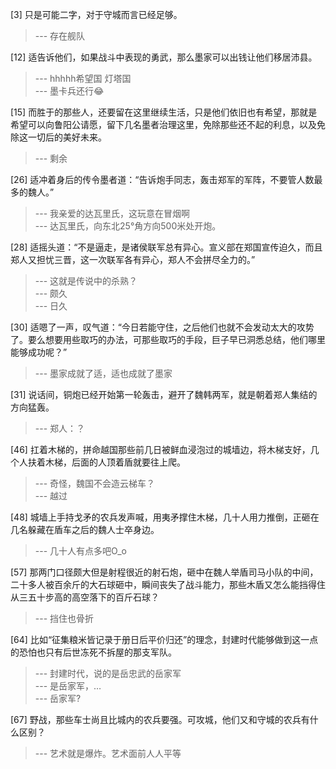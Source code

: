 
[3] 只是可能二字，对于守城而言已经足够。
>--- 存在舰队<br>

[12] 适告诉他们，如果战斗中表现的勇武，那么墨家可以出钱让他们移居沛县。
>--- hhhhh希望国 灯塔国<br>
>--- 墨卡兵还行😂<br>

[15] 而胜于的那些人，还要留在这里继续生活，只是他们依旧也有希望，那就是希望可以向鲁阳公请愿，留下几名墨者治理这里，免除那些还不起的利息，以及免除这一切后的美好未来。
>--- 剩余<br>

[26] 适冲着身后的传令墨者道：“告诉炮手同志，轰击郑军的军阵，不要管人数最多的魏人。”
>--- 我亲爱的达瓦里氏，这玩意在冒烟啊<br>
>--- 达瓦里氏，向东北25°角方向500米处开炮。<br>

[28] 适摇头道：“不是逼走，是诸侯联军总有异心。宣义部在郑国宣传迫久，而且郑人又担忧三晋，这一次联军各有异心，郑人不会拼尽全力的。”
>--- 这就是传说中的杀熟？<br>
>--- 颇久<br>
>--- 日久<br>

[30] 适嗯了一声，叹气道：“今日若能守住，之后他们也就不会发动太大的攻势了。要么想要用些取巧的办法，可那些取巧的手段，巨子早已洞悉总结，他们哪里能够成功呢？”
>--- 墨家成就了适，适也成就了墨家<br>

[31] 说话间，铜炮已经开始第一轮轰击，避开了魏韩两军，就是朝着郑人集结的方向猛轰。
>--- 郑人：？<br>

[46] 扛着木梯的，拼命越国那些前几日被鲜血浸泡过的城墙边，将木梯支好，几个人扶着木梯，后面的人顶着盾就要往上爬。
>--- 奇怪，魏国不会造云梯车？<br>
>--- 越过<br>

[48] 城墙上手持戈矛的农兵发声喊，用夷矛撑住木梯，几十人用力推倒，正砸在几名躲藏在盾车之后的魏人士卒身边。
>--- 几十人有点多吧O_o<br>

[57] 那两门口径颇大但是射程很近的射石炮，砸中在魏人举盾司马小队的中间，二十多人被百余斤的大石球砸中，瞬间丧失了战斗能力，那些木盾又怎么能挡得住从三五十步高的高空落下的百斤石球？
>--- 挡住也骨折<br>

[64] 比如“征集粮米皆记录于册日后平价归还”的理念，封建时代能够做到这一点的恐怕也只有后世冻死不拆屋的那支军队。
>--- 封建时代，说的是岳忠武的岳家军<br>
>--- 是岳家军，…<br>
>--- 岳家军?<br>

[67] 野战，那些车士尚且比城内的农兵要强。可攻城，他们又和守城的农兵有什么区别？
>--- 艺术就是爆炸。艺术面前人人平等<br>
